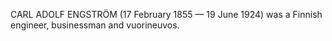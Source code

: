CARL ADOLF ENGSTRÖM (17 February 1855 — 19 June 1924) was a Finnish engineer, businessman and vuorineuvos.

